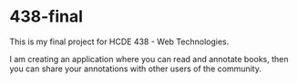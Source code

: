 # 438-final

This is my final project for HCDE 438 - Web Technologies. 

I am creating an application where you can read and annotate books, then you can share your annotations with other users of the community. 
